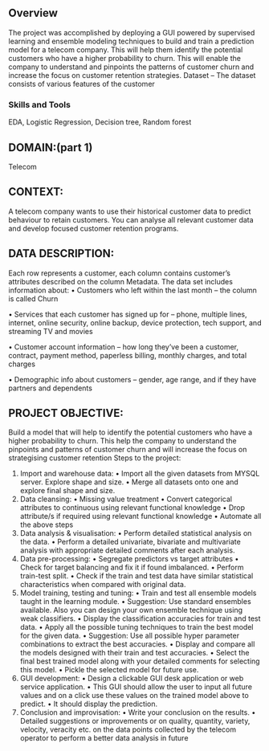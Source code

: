 ## Overview
The project was accomplished by deploying a GUI powered by supervised learning and ensemble modeling techniques to build and train a prediction model for a telecom company. This will help them identify the potential customers who have a higher probability to churn. This will enable the company to understand and pinpoints the patterns of customer churn and increase the focus on customer retention strategies. Dataset – The dataset consists of various features of the customer

### Skills and Tools

EDA, Logistic Regression, Decision tree, Random forest

## DOMAIN:(part 1)
Telecom
## CONTEXT: 
A telecom company wants to use their historical customer data to predict behaviour to retain customers. You can 
analyse all relevant customer data and develop focused customer retention programs.
## DATA DESCRIPTION: 
Each row represents a customer, each column contains customer’s attributes described on the column 
Metadata. The data set includes information about:
• Customers who left within the last month – the column is called Churn

• Services that each customer has signed up for – phone, multiple lines, internet, online security, online backup, device 
protection, tech support, and streaming TV and movies

• Customer account information – how long they’ve been a customer, contract, payment method, paperless billing, monthly 
charges, and total charges

• Demographic info about customers – gender, age range, and if they have partners and dependents

## PROJECT OBJECTIVE: 
Build a model that will help to identify the potential customers who have a higher probability to churn. 
This help the company to understand the pinpoints and patterns of customer churn and will increase the focus on strategising 
customer retention
Steps to the project:
1. Import and warehouse data: 
• Import all the given datasets from MYSQL server. Explore shape and size. 
• Merge all datasets onto one and explore final shape and size.
2. Data cleansing: 
• Missing value treatment
• Convert categorical attributes to continuous using relevant functional knowledge
• Drop attribute/s if required using relevant functional knowledge
• Automate all the above steps
3. Data analysis & visualisation:
• Perform detailed statistical analysis on the data.
• Perform a detailed univariate, bivariate and multivariate analysis with appropriate detailed comments after each analysis. 
4. Data pre-processing: 
• Segregate predictors vs target attributes
• Check for target balancing and fix it if found imbalanced.
• Perform train-test split.
• Check if the train and test data have similar statistical characteristics when compared with original data.
5. Model training, testing and tuning: 
• Train and test all ensemble models taught in the learning module.
• Suggestion: Use standard ensembles available. Also you can design your own ensemble technique using weak classifiers.
• Display the classification accuracies for train and test data.
• Apply all the possible tuning techniques to train the best model for the given data. 
• Suggestion: Use all possible hyper parameter combinations to extract the best accuracies. 
• Display and compare all the models designed with their train and test accuracies.
• Select the final best trained model along with your detailed comments for selecting this model. 
• Pickle the selected model for future use.
6. GUI development:
• Design a clickable GUI desk application or web service application.
• This GUI should allow the user to input all future values and on a click use these values on the trained model above to predict.
• It should display the prediction.
7. Conclusion and improvisation: 
• Write your conclusion on the results.
• Detailed suggestions or improvements or on quality, quantity, variety, velocity, veracity etc. on the data points collected by the 
telecom operator to perform a better data analysis in future


